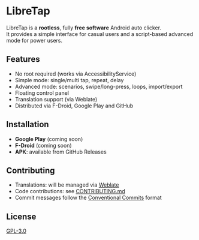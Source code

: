 # LibreTap

LibreTap is a **rootless**, fully **free software** Android auto clicker.  
It provides a simple interface for casual users and a script-based advanced mode for power users.  

## Features
- No root required (works via AccessibilityService)
- Simple mode: single/multi tap, repeat, delay
- Advanced mode: scenarios, swipe/long-press, loops, import/export
- Floating control panel
- Translation support (via Weblate)
- Distributed via F-Droid, Google Play and GitHub

## Installation
- **Google Play** (coming soon)  
- **F-Droid** (coming soon)  
- **APK**: available from GitHub Releases

## Contributing
- Translations: will be managed via [Weblate](https://weblate.org/)  
- Code contributions: see [CONTRIBUTING.md](CONTRIBUTING.md)  
- Commit messages follow the [Conventional Commits](https://www.conventionalcommits.org/) format  

## License
[GPL-3.0](LICENSE)
